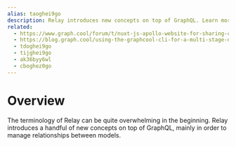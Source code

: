 ```yaml
---
alias: taoghei9go
description: Relay introduces new concepts on top of GraphQL. Learn more about terms like connections, edges and nodes in Relay and see a pagination example.
related:
  - https://www.graph.cool/forum/t/nuxt-js-apollo-website-for-sharing-codes/545
  - https://blog.graph.cool/using-the-graphcool-cli-for-a-multi-stage-development-workflow-e69a32c690c1
  - tdoghei9go
  - tijghei9go
  - ak36byy6wl
  - cboghez0go
---
```


# Overview

The terminology of Relay can be quite overwhelming in the beginning. Relay introduces a handful of new concepts on top of GraphQL, mainly in order to manage relationships between models.





